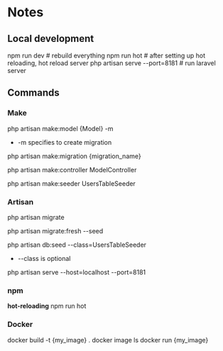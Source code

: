 # Notes

## Local development
npm run dev  # rebuild everything
npm run hot  # after setting up hot reloading, hot reload server
php artisan serve --port=8181  # run laravel server

## Commands

### Make 
php artisan make:model {Model} -m
  - -m specifies to create migration

php artisan make:migration {migration_name}

php artisan make:controller ModelController

php artisan make:seeder UsersTableSeeder

### Artisan
php artisan migrate

php artisan migrate:fresh --seed

php artisan db:seed --class=UsersTableSeeder
  - --class is optional

php artisan serve --host=localhost --port=8181

### npm 

**hot-reloading**
npm run hot

### Docker
docker build -t {my_image} .
docker image ls
docker run {my_image}
